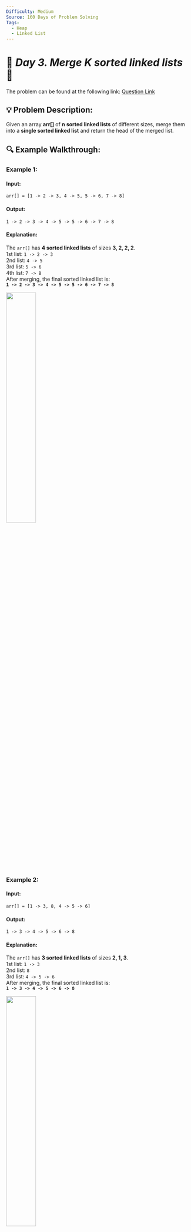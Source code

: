 ```yaml
---
Difficulty: Medium
Source: 160 Days of Problem Solving
Tags:
  - Heap
  - Linked List
---
```


# 🚀 _Day 3. Merge K sorted linked lists_ 🧠

The problem can be found at the following link: [Question Link](https://www.geeksforgeeks.org/batch/gfg-160-problems/track/heap-gfg-160/problem/merge-k-sorted-linked-lists)

## 💡 **Problem Description:**

Given an array **arr[]** of **n sorted linked lists** of different sizes, merge them into a **single sorted linked list** and return the head of the merged list.

## 🔍 **Example Walkthrough:**

### **Example 1:**

#### **Input:**

```plaintext
arr[] = [1 -> 2 -> 3, 4 -> 5, 5 -> 6, 7 -> 8]
```

#### **Output:**

```plaintext
1 -> 2 -> 3 -> 4 -> 5 -> 5 -> 6 -> 7 -> 8
```

#### **Explanation:**

The `arr[]` has **4 sorted linked lists** of sizes **3, 2, 2, 2**.  
1st list: `1 -> 2 -> 3`  
2nd list: `4 -> 5`  
3rd list: `5 -> 6`  
4th list: `7 -> 8`  
After merging, the final sorted linked list is:  
**`1 -> 2 -> 3 -> 4 -> 5 -> 5 -> 6 -> 7 -> 8`**

<img src="https://github.com/user-attachments/assets/f0b570f5-1544-41d6-a8b7-a161381ef9f6" width="40%">

### **Example 2:**

#### **Input:**

```plaintext
arr[] = [1 -> 3, 8, 4 -> 5 -> 6]
```

#### **Output:**

```plaintext
1 -> 3 -> 4 -> 5 -> 6 -> 8
```

#### **Explanation:**

The `arr[]` has **3 sorted linked lists** of sizes **2, 1, 3**.  
1st list: `1 -> 3`  
2nd list: `8`  
3rd list: `4 -> 5 -> 6`  
After merging, the final sorted linked list is:  
**`1 -> 3 -> 4 -> 5 -> 6 -> 8`**

<img src="https://github.com/user-attachments/assets/93a5a368-3a86-4b0a-8534-5ecba01596c4" width="40%">

### **Constraints:**

- $\(1 \leq \text{Total number of nodes} \leq 10^5\)$
- $\(1 \leq \text{node->data} \leq 10^3\)$

## 🎯 **My Approach:**

### **Min-Heap (Priority Queue)**

1. **Use a Min-Heap (Priority Queue)** to store the head of each linked list.
2. Extract the **smallest element** from the heap and add it to the merged list.
3. Move the pointer of the extracted node’s list to the next node and **push it back** into the heap.
4. Repeat until all lists are merged.

### **Algorithm Steps:**

1. **Push the first node of each linked list** into the min-heap.
2. **While the heap is not empty**:
   - Extract the **smallest node** from the heap.
   - Add it to the result linked list.
   - If the extracted node has a next node, push it into the heap.
3. **Return the merged list** starting from the dummy node’s next pointer.

## 🕒 **Time and Auxiliary Space Complexity**

- **Expected Time Complexity:** **O(N log K)**, **Each node is pushed & popped from the heap once** → **O(N log K)** (heap operations).
- **Expected Auxiliary Space Complexity:** **O(K)**, **Heap stores at most K elements at a time** → **O(K) extra space**.

## 📝 **Solution Code**

## **Code (C++)**

```cpp
class Solution {
public:
    Node* mergeKLists(vector<Node*>& l) {
        auto c=[](Node* a,Node* b){return a->data>b->data;};
        priority_queue<Node*,vector<Node*>,decltype(c)> pq(c);
        for(auto x:l) if(x) pq.push(x);
        Node d(0),*t=&d;
        while(!pq.empty()){
            t->next=pq.top(); t=pq.top(); pq.pop();
            if(t->next) pq.push(t->next);
        }
        return d.next;
    }
};
```

<details>
  <summary><h2 align="center">⚡ Alternative Approaches</h2></summary>

## **2️⃣ Divide and Conquer (O(N log K) Time, O(1) Space)**

1. Recursively merge lists **pair by pair** until only **one list** remains.
2. Each merge operation takes **O(N)** time.
3. The number of merges is **O(log K)**, giving **O(N log K) total time**.

```cpp
class Solution {
public:
    Node* mergeKLists(vector<Node*>& lists) {
        if (lists.empty()) return nullptr;
        while (lists.size() > 1) {
            vector<Node*> temp;
            for (int i = 0; i < lists.size(); i += 2)
                temp.push_back(merge(lists[i], i + 1 < lists.size() ? lists[i + 1] : nullptr));
            lists = temp;
        }
        return lists[0];
    }

    Node* merge(Node* a, Node* b) {
        if (!a || !b) return a ? a : b;
        if (a->data > b->data) swap(a, b);
        a->next = merge(a->next, b);
        return a;
    }
};
```

🔹 **Pros:** Efficient and uses constant extra space.  
🔹 **Cons:** More complex implementation.

## **3️⃣ Brute Force (O(N log N) Time, O(N) Space)**

1. Store **all nodes in an array**.
2. **Sort** the array in **O(N log N)**.
3. **Rebuild** the linked list in **O(N)**.

```cpp
class Solution {
public:
    Node* mergeKLists(vector<Node*>& lists) {
        vector<int> v;
        for (auto l : lists) while (l) v.push_back(l->data), l = l->next;
        sort(v.begin(), v.end());
        Node d(0), *t = &d;
        for (int x : v) t->next = new Node(x), t = t->next;
        return d.next;
    }
};
```

🔹 **Pros:** Simple and easy to understand.  
🔹 **Cons:** **Inefficient** (`O(N log N)`) and uses extra memory.

## **📊 Comparison of Approaches**

| **Approach**                  | ⏱️ **Time Complexity** | 🗂️ **Space Complexity** | ⚡ **Method**   | ✅ **Pros**                        | ⚠️ **Cons**          |
| ----------------------------- | ---------------------- | ----------------------- | --------------- | ---------------------------------- | -------------------- |
| **Min-Heap (Priority Queue)** | 🟢 `O(N log K)`        | 🟡 `O(K)`               | Heap-based      | Best runtime & simple to implement | Uses extra space     |
| **Divide & Conquer**          | 🟢 `O(N log K)`        | 🟢 `O(1)`               | Merge-sort-like | Efficient with **low space usage** | Slightly complex     |
| **Brute Force (Sorting)**     | 🔴 `O(N log N)`        | 🔴 `O(N)`               | Sorting         | Simple & easy to understand        | **Slow for large N** |

## **💡 Best Choice?**

- ✅ **For best efficiency:** **Min-Heap (`O(N log K)`, `O(K)`)**.
- ✅ **For lowest space usage:** **Divide & Conquer (`O(N log K)`, `O(1)`)**.
- ✅ **For simplicity:** **Brute Force (`O(N log N)`, `O(N)`)**.

</details>

## **Code (Java)**

```java
class Solution {
    public Node mergeKLists(List<Node> lists) {
        PriorityQueue<Node> pq = new PriorityQueue<>(Comparator.comparingInt(a -> a.data));
        for (Node head : lists) if (head != null) pq.add(head);
        Node dummy = new Node(0), tail = dummy;
        while (!pq.isEmpty()) {
            tail.next = pq.poll();
            tail = tail.next;
            if (tail.next != null) pq.add(tail.next);
        }
        return dummy.next;
    }
}
```

## **Code (Python)**

```python
class Solution:
    def mergeKLists(self, lists):
        heap = [(node.data, i, node) for i, node in enumerate(lists) if node]
        heapq.heapify(heap)
        dummy = tail = Node(0)
        while heap:
            _, i, node = heapq.heappop(heap)
            tail.next, tail = node, node
            if node.next:
                heapq.heappush(heap, (node.next.data, i, node.next))
        return dummy.next
```

## 🎯 **Contribution and Support:**

For discussions, questions, or doubts related to this solution, feel free to connect on LinkedIn: [Any Questions](https://www.linkedin.com/in/patel-hetkumar-sandipbhai-8b110525a/). Let’s make this learning journey more collaborative!

⭐ **If you find this helpful, please give this repository a star!** ⭐

---

<div align="center">
  <h3><b>📍Visitor Count</b></h3>
</div>

<p align="center">
  <img src="https://visitor-badge.laobi.icu/badge?page_id=Hunterdii.GeeksforGeeks-POTD" />
</p>
